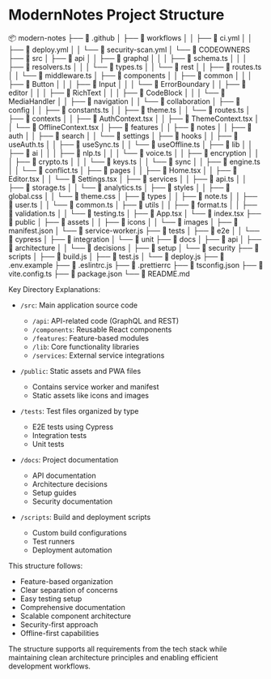 # ModernNotes Project Structure 

📦 modern-notes
├── 📂 .github
│ ├── 📂 workflows
│ │ ├── 📄 ci.yml
│ │ ├── 📄 deploy.yml
│ │ └── 📄 security-scan.yml
│ └── 📄 CODEOWNERS
├── 📂 src
│ ├── 📂 api
│ │ ├── 📂 graphql
│ │ │ ├── 📄 schema.ts
│ │ │ ├── 📄 resolvers.ts
│ │ │ └── 📄 types.ts
│ │ └── 📂 rest
│ │ ├── 📄 routes.ts
│ │ └── 📄 middleware.ts
│ ├── 📂 components
│ │ ├── 📂 common
│ │ │ ├── 📂 Button
│ │ │ ├── 📂 Input
│ │ │ └── 📂 ErrorBoundary
│ │ ├── 📂 editor
│ │ │ ├── 📂 RichText
│ │ │ ├── 📂 CodeBlock
│ │ │ └── 📂 MediaHandler
│ │ ├── 📂 navigation
│ │ └── 📂 collaboration
│ ├── 📂 config
│ │ ├── 📄 constants.ts
│ │ ├── 📄 theme.ts
│ │ └── 📄 routes.ts
│ ├── 📂 contexts
│ │ ├── 📄 AuthContext.tsx
│ │ ├── 📄 ThemeContext.tsx
│ │ └── 📄 OfflineContext.tsx
│ ├── 📂 features
│ │ ├── 📂 notes
│ │ ├── 📂 auth
│ │ ├── 📂 search
│ │ └── 📂 settings
│ ├── 📂 hooks
│ │ ├── 📄 useAuth.ts
│ │ ├── 📄 useSync.ts
│ │ └── 📄 useOffline.ts
│ ├── 📂 lib
│ │ ├── 📂 ai
│ │ │ ├── 📄 nlp.ts
│ │ │ └── 📄 voice.ts
│ │ ├── 📂 encryption
│ │ │ ├── 📄 crypto.ts
│ │ │ └── 📄 keys.ts
│ │ └── 📂 sync
│ │ ├── 📄 engine.ts
│ │ └── 📄 conflict.ts
│ ├── 📂 pages
│ │ ├── 📄 Home.tsx
│ │ ├── 📄 Editor.tsx
│ │ └── 📄 Settings.tsx
│ ├── 📂 services
│ │ ├── 📄 api.ts
│ │ ├── 📄 storage.ts
│ │ └── 📄 analytics.ts
│ ├── 📂 styles
│ │ ├── 📄 global.css
│ │ └── 📄 theme.css
│ ├── 📂 types
│ │ ├── 📄 note.ts
│ │ ├── 📄 user.ts
│ │ └── 📄 common.ts
│ ├── 📂 utils
│ │ ├── 📄 format.ts
│ │ ├── 📄 validation.ts
│ │ └── 📄 testing.ts
│ ├── 📄 App.tsx
│ └── 📄 index.tsx
├── 📂 public
│ ├── 📂 assets
│ │ ├── 📂 icons
│ │ └── 📂 images
│ ├── 📄 manifest.json
│ └── 📄 service-worker.js
├── 📂 tests
│ ├── 📂 e2e
│ │ └── 📂 cypress
│ ├── 📂 integration
│ └── 📂 unit
├── 📂 docs
│ ├── 📂 api
│ ├── 📂 architecture
│ │ └── 📂 decisions
│ ├── 📂 setup
│ └── 📂 security
├── 📂 scripts
│ ├── 📄 build.js
│ ├── 📄 test.js
│ └── 📄 deploy.js
├── 📄 .env.example
├── 📄 .eslintrc.js
├── 📄 .prettierrc
├── 📄 tsconfig.json
├── 📄 vite.config.ts
├── 📄 package.json
└── 📄 README.md





















Key Directory Explanations:

- `/src`: Main application source code
  - `/api`: API-related code (GraphQL and REST)
  - `/components`: Reusable React components
  - `/features`: Feature-based modules
  - `/lib`: Core functionality libraries
  - `/services`: External service integrations

- `/public`: Static assets and PWA files
  - Contains service worker and manifest
  - Static assets like icons and images

- `/tests`: Test files organized by type
  - E2E tests using Cypress
  - Integration tests
  - Unit tests

- `/docs`: Project documentation
  - API documentation
  - Architecture decisions
  - Setup guides
  - Security documentation

- `/scripts`: Build and deployment scripts
  - Custom build configurations
  - Test runners
  - Deployment automation

This structure follows:
- Feature-based organization
- Clear separation of concerns
- Easy testing setup
- Comprehensive documentation
- Scalable component architecture
- Security-first approach
- Offline-first capabilities

The structure supports all requirements from the tech stack while maintaining clean architecture principles and enabling efficient development workflows.